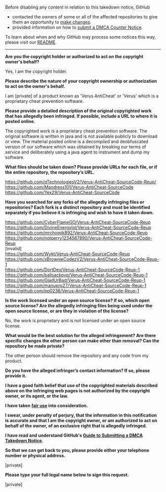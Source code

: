 Before disabling any content in relation to this takedown notice, GitHub
- contacted the owners of some or all of the affected repositories to give them an opportunity to [make changes](https://docs.github.com/en/github/site-policy/dmca-takedown-policy#a-how-does-this-actually-work).
- provided information on how to [submit a DMCA Counter Notice](https://docs.github.com/en/articles/guide-to-submitting-a-dmca-counter-notice).

To learn about when and why GitHub may process some notices this way, please visit our [README](https://github.com/github/dmca/blob/master/README.md).

---

**Are you the copyright holder or authorized to act on the copyright owner's behalf?**

Yes, I am the copyright holder.

**Please describe the nature of your copyright ownership or authorization to act on the owner's behalf.**

I am [private] of a product known as 'Verus AntiCheat' or 'Verus' which is a proprietary cheat prevention software.

**Please provide a detailed description of the original copyrighted work that has allegedly been infringed. If possible, include a URL to where it is posted online.**

The copyrighted work is a proprietary cheat prevention software. The original software is written in java and is not available publicly to download or view. The material posted online is a decompiled and deobfuscated version of our software which was obtained by breaking our terms of service and deliberately using a java agent to instrument and dump my software.

**What files should be taken down? Please provide URLs for each file, or if the entire repository, the repository’s URL.**

https://github.com/qTechnologiesV2/Verus-AntiCheat-SourceCode-Reup/  
https://github.com/Mandress101/Verus-AntiCheat-SourceCode  
https://github.com/Yex29/Verus-AntiCheat-SourceCode

**Have you searched for any forks of the allegedly infringing files or repositories? Each fork is a distinct repository and must be identified separately if you believe it is infringing and wish to have it taken down.**

https://github.com/CyberFlameGO/Verus-AntiCheat-SourceCode-Reup  
https://github.com/DivineEnergylol/Verus-AntiCheat-SourceCode-Reup  
https://github.com/mrchomik892/Verus-AntiCheat-SourceCode-Reup  
https://github.com/notperry1234567890/Verus-AntiCheat-SourceCode-Reup  
[invalid]  
https://github.com/Wykt/Verus-AntiCheat-SourceCode-Reup  
https://github.com/xBrownieCodezV2/Verus-AntiCheat-SourceCode-Reup-1  
https://github.com/DortDev/Verus-AntiCheat-SourceCode-Reup-1  
https://github.com/ballsackpvp/Verus-AntiCheat-SourceCode-Reup-1  
https://github.com/GladUrBad/Verus-AntiCheat-SourceCode-Reup-1  
https://github.com/manupro27/Verus-AntiCheat-SourceCode-Reup-1  
https://github.com/pp0236/Verus-AntiCheat-SourceCode-Reup-1  

**Is the work licensed under an open source license? If so, which open source license? Are the allegedly infringing files being used under the open source license, or are they in violation of the license?**

No, the work is proprietary and is not licensed under an open source license.

**What would be the best solution for the alleged infringement? Are there specific changes the other person can make other than removal? Can the repository be made private?**

The other person should remove the repository and any code from my product.

**Do you have the alleged infringer’s contact information? If so, please provide it.**

**I have a good faith belief that use of the copyrighted materials described above on the infringing web pages is not authorized by the copyright owner, or its agent, or the law.**

**I have taken <a href="https://www.lumendatabase.org/topics/22">fair use</a> into consideration.**

**I swear, under penalty of perjury, that the information in this notification is accurate and that I am the copyright owner, or am authorized to act on behalf of the owner, of an exclusive right that is allegedly infringed.**

**I have read and understand GitHub's <a href="https://docs.github.com/articles/guide-to-submitting-a-dmca-takedown-notice/">Guide to Submitting a DMCA Takedown Notice</a>.**

**So that we can get back to you, please provide either your telephone number or physical address.**

[private]

**Please type your full legal name below to sign this request.**

[private]
